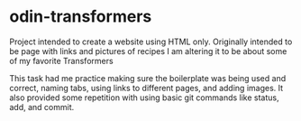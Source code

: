 # odin-transformers
Project intended to create a website using HTML only.
Originally intended to be page with links and pictures of recipes
I am altering it to be about some of my favorite Transformers

This task had me practice making sure the boilerplate was being used and correct, naming tabs, using links to different pages, and adding images. It also provided some repetition with using basic git commands like status, add, and commit.
